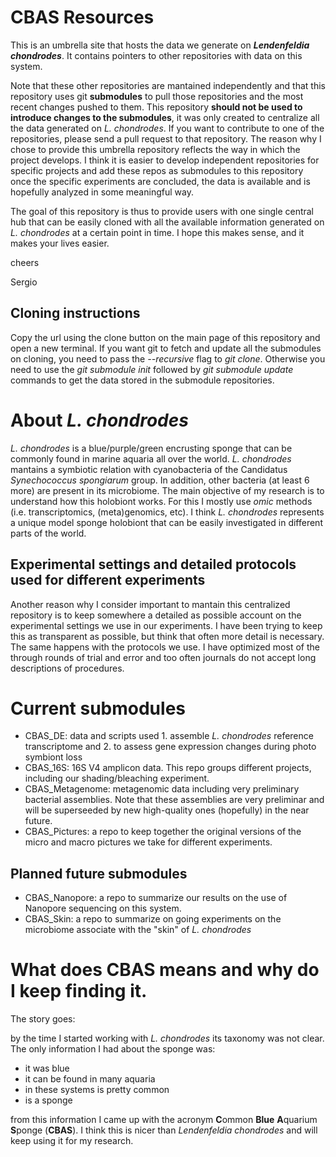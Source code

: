 # CBAS Resources

This is an umbrella site that hosts the data we generate on ***Lendenfeldia chondrodes***. It contains pointers to other repositories with data on this system.

Note that these other repositories are mantained independently and that this repository uses git **submodules** to pull those repositories and the most recent changes pushed to them. This repository **should not be used to introduce changes to the submodules**, it was only created to centralize all the data generated on *L. chondrodes*. If you want to contribute to one of the repositories, please send a pull request to that repository. The reason why I chose to provide this umbrella repository reflects the way in which the project develops. I think it is easier to develop independent repositories for specific projects and add these repos as submodules to this repository once the specific experiments are concluded, the data is available and is hopefully analyzed in some meaningful way.

The goal of this repository is thus to provide users with one single central hub that can be easily cloned with all the available information generated on *L. chondrodes* at a certain point in time. I hope this makes sense, and it makes your lives easier.

cheers

Sergio


## Cloning instructions

Copy the url using the clone button on the main page of this repository and open a new terminal. If you want git to fetch and update all the submodules on cloning, you need to pass the *--recursive* flag to *git clone*. Otherwise you need to use the *git submodule init* followed by *git submodule update* commands to get the data stored in the submodule repositories.


# About *L. chondrodes* 

*L. chondrodes* is a blue/purple/green encrusting sponge that can be commonly found in marine aquaria all over the world. *L. chondrodes* mantains a symbiotic relation with cyanobacteria of the Candidatus *Synechococcus spongiarum* group. In addition, other bacteria (at least 6 more) are present in its microbiome. The main objective of my research is to understand how this holobiont works. For this I mostly use *omic* methods (i.e. transcriptomics, (meta)genomics, etc). I think *L. chondrodes* represents a unique model sponge holobiont that can be easily investigated in different parts of the world.


## Experimental settings and detailed protocols used for different experiments

Another reason why I consider important to mantain this centralized repository is to keep somewhere a detailed as possible account on the experimental settings we use in our experiments. I have been trying to keep this as transparent as possible, but think that often more detail is necessary. The same happens with the protocols we use. I have optimized most of the through rounds of trial and error and too often journals do not accept long descriptions of procedures. 

# Current submodules

 - CBAS_DE: data and scripts used 1. assemble *L. chondrodes* reference transcriptome and 2. to assess gene expression changes during photo symbiont loss
 - CBAS_16S: 16S V4 amplicon data. This repo groups different projects, including our shading/bleaching experiment.
 - CBAS_Metagenome: metagenomic data including very preliminary bacterial assemblies. Note that these assemblies are very preliminar and will be superseeded by new high-quality ones (hopefully) in the near future.
 - CBAS_Pictures: a repo to keep together the original versions of the micro and macro pictures we take for different experiments.

## Planned future submodules

 - CBAS_Nanopore: a repo to summarize our results on the use of Nanopore sequencing on this system.
 - CBAS_Skin: a repo to summarize on going experiments on the microbiome associate with the "skin" of *L. chondrodes*

# What does CBAS means and why do I keep finding it.

The story goes:

by the time I started working with *L. chondrodes* its taxonomy was not clear. The only information I had about the sponge was:

 - it was blue
 - it can be found in many aquaria
 - in these systems is pretty common
 - is a sponge

from this information I came up with the acronym **C**ommon **Blue** **A**quarium **S**ponge (**CBAS**). I think this is nicer than *Lendenfeldia chondrodes* and will keep using it for my research.



